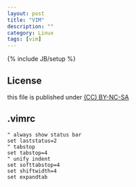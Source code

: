 ```yaml
---
layout: post
title: "VIM"
description: ""
category: Linux
tags: [vim]
---
```

{% include JB/setup %}
## License
this file is published under [(CC) BY-NC-SA](http://creativecommons.org/licenses/by-nc-sa/3.0/)

## .vimrc

    " always show status bar
    set laststatus=2
    " tabstop
    set tabstop=4
    " unify indent
    set softtabstop=4
    set shiftwidth=4
    set expandtab
